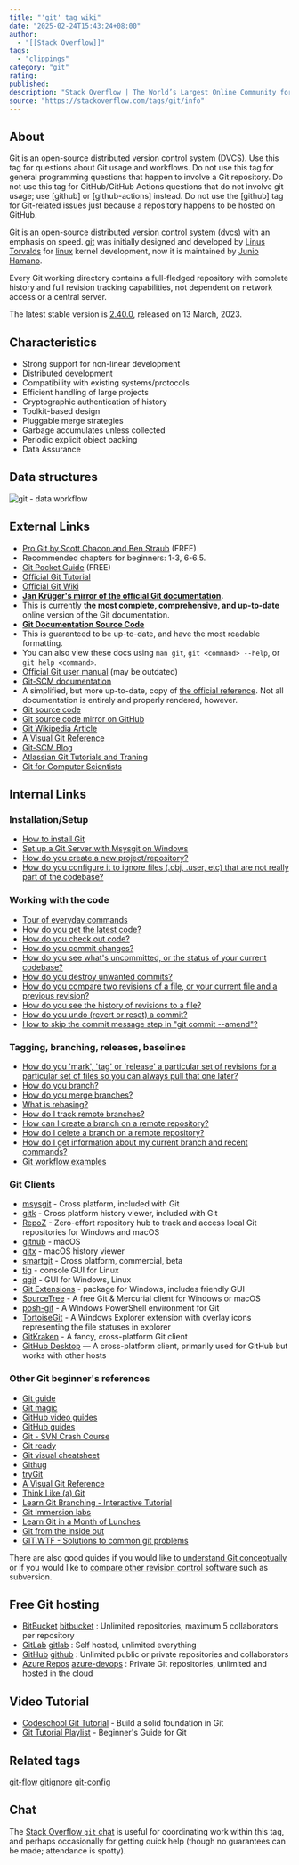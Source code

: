 ```yaml
---
title: "'git' tag wiki"
date: "2025-02-24T15:43:24+08:00"
author:
  - "[[Stack Overflow]]"
tags:
  - "clippings"
category: "git"
rating:
published:
description: "Stack Overflow | The World’s Largest Online Community for Developers"
source: "https://stackoverflow.com/tags/git/info"
---
```

## About

Git is an open-source distributed version control system (DVCS). Use this tag for questions about Git usage and workflows. Do not use this tag for general programming questions that happen to involve a Git repository. Do not use this tag for GitHub/GitHub Actions questions that do not involve git usage; use \[github\] or \[github-actions\] instead. Do not use the \[github\] tag for Git-related issues just because a repository happens to be hosted on GitHub.

[Git](https://git-scm.com/) is an open-source [distributed version control system](https://stackoverflow.com/tags/dvcs/info) ([dvcs](https://stackoverflow.com/questions/tagged/dvcs "show questions tagged 'dvcs'")) with an emphasis on speed. [git](https://stackoverflow.com/questions/tagged/git "show questions tagged 'git'") was initially designed and developed by [Linus Torvalds](https://en.wikipedia.org/wiki/Linus_Torvalds) for [linux](https://stackoverflow.com/questions/tagged/linux "show questions tagged 'linux'") kernel development, now it is maintained by [Junio Hamano](https://git-blame.blogspot.com/).

Every Git working directory contains a full-fledged repository with complete history and full revision tracking capabilities, not dependent on network access or a central server.

The latest stable version is [2.40.0](https://github.com/git/git/tags), released on 13 March, 2023.

## Characteristics

- Strong support for non-linear development
- Distributed development
- Compatibility with existing systems/protocols
- Efficient handling of large projects
- Cryptographic authentication of history
- Toolkit-based design
- Pluggable merge strategies
- Garbage accumulates unless collected
- Periodic explicit object packing
- Data Assurance

## Data structures

![git - data workflow](https://i.sstatic.net/GEGy5.png)

## External Links

- [Pro Git by Scott Chacon and Ben Straub](https://git-scm.com/book) (FREE)
- Recommended chapters for beginners: 1-3, 6-6.5.
- [Git Pocket Guide](https://www.oreilly.com/library/view/git-pocket-guide/9781449327507/) (FREE)
- [Official Git Tutorial](https://git-scm.com/docs/gittutorial)
- [Official Git Wiki](https://git.wiki.kernel.org/)
- **[Jan Krüger's mirror of the official Git documentation](https://gitirc.eu/git.html).**
- This is currently **the most complete, comprehensive, and up-to-date** online version of the Git documentation.
- **[Git Documentation Source Code](https://github.com/git/git/tree/master/Documentation)**
- This is guaranteed to be up-to-date, and have the most readable formatting.
- You can also view these docs using `man git`, `git <command> --help`, or `git help <command>`.
- [Official Git user manual](https://www.kernel.org/pub/software/scm/git/docs/user-manual.html) (may be outdated)
- [Git-SCM documentation](https://git-scm.com/documentation)
- A simplified, but more up-to-date, copy of [the official reference](https://www.kernel.org/pub/software/scm/git/docs/). Not all documentation is entirely and properly rendered, however.
- [Git source code](https://git.kernel.org/?p=git/git.git;a=summary)
- [Git source code mirror on GitHub](https://github.com/git/git)
- [Git Wikipedia Article](https://en.wikipedia.org/wiki/Git_\(software\))
- [A Visual Git Reference](https://marklodato.github.io/visual-git-guide/index-en.html)
- [Git-SCM Blog](http://web.archive.org/web/20180125003321/https://git-scm.com/blog)
- [Atlassian Git Tutorials and Traning](https://www.atlassian.com/git/tutorials/learn-git-with-bitbucket-cloud)
- [Git for Computer Scientists](https://eagain.net/articles/git-for-computer-scientists/)

## Internal Links

### Installation/Setup

- [How to install Git](https://stackoverflow.com/questions/315911/git-for-beginners-the-definitive-practical-guide#323764)
- [Set up a Git Server with Msysgit on Windows](https://stackoverflow.com/questions/1482824/setup-git-server-with-msysgit-on-windows)
- [How do you create a new project/repository?](https://stackoverflow.com/questions/315911/git-for-beginners-the-definitive-practical-guide#320140)
- [How do you configure it to ignore files (.obj, .user, etc) that are not really part of the codebase?](https://stackoverflow.com/questions/315911/git-for-beginners-the-definitive-practical-guide#316062)

### Working with the code

- [Tour of everyday commands](https://gitirc.eu/giteveryday.html)
- [How do you get the latest code?](https://stackoverflow.com/questions/315911/git-for-beginners-the-definitive-practical-guide/1350157#1350157)
- [How do you check out code?](https://stackoverflow.com/questions/315911/git-for-beginners-the-definitive-practical-guide#323906)
- [How do you commit changes?](https://stackoverflow.com/questions/315911/git-for-beginners-the-definitive-practical-guide#316055)
- [How do you see what's uncommitted, or the status of your current codebase?](https://stackoverflow.com/questions/315911/git-for-beginners-the-definitive-practical-guide#319465)
- [How do you destroy unwanted commits?](https://stackoverflow.com/questions/315911/git-for-beginners-the-definitive-practical-guide#323898)
- [How do you compare two revisions of a file, or your current file and a previous revision?](https://stackoverflow.com/questions/315911/git-for-beginners-the-definitive-practical-guide/1762631#1762631)
- [How do you see the history of revisions to a file?](https://stackoverflow.com/questions/315911/git-for-beginners-the-definitive-practical-guide/2114836#2114836)
- [How do you undo (revert or reset) a commit?](https://stackoverflow.com/questions/315911/git-for-beginners-the-definitive-practical-guide/323898#323898)
- [How to skip the commit message step in "git commit --amend"?](https://stackoverflow.com/q/5307417)

### Tagging, branching, releases, baselines

- [How do you 'mark', 'tag' or 'release' a particular set of revisions for a particular set of files so you can always pull that one later?](https://stackoverflow.com/questions/315911/git-for-beginners-the-definitive-practical-guide#322967)
- [How do you branch?](https://stackoverflow.com/questions/315911/git-for-beginners-the-definitive-practical-guide/816614#816614)
- [How do you merge branches?](https://stackoverflow.com/questions/315911/git-for-beginners-the-definitive-practical-guide/816636#816636)
- [What is rebasing?](https://stackoverflow.com/questions/315911/git-for-beginners-the-definitive-practical-guide/5985070#5985070)
- [How do I track remote branches?](https://stackoverflow.com/questions/315911/git-for-beginners-the-definitive-practical-guide/1590791#1590791)
- [How can I create a branch on a remote repository?](https://stackoverflow.com/questions/315911/git-for-beginners-the-definitive-practical-guide/1590803#1590803)
- [How do I delete a branch on a remote repository?](https://stackoverflow.com/questions/315911/git-for-beginners-the-definitive-practical-guide/5977604#5977604)
- [How do I get information about my current branch and recent commands?](https://stackoverflow.com/questions/315911/git-for-beginners-the-definitive-practical-guide/319465#319465)
- [Git workflow examples](https://stackoverflow.com/questions/315911/git-for-beginners-the-definitive-practical-guide/5968622#5968622)

### Git Clients

- [msysgit](https://stackoverflow.com/questions/315911/git-for-beginners-the-definitive-practical-guide#323559) - Cross platform, included with Git
- [gitk](https://stackoverflow.com/questions/315911/git-for-beginners-the-definitive-practical-guide#323559) - Cross platform history viewer, included with Git
- [RepoZ](https://github.com/awaescher/RepoZ) - Zero-effort repository hub to track and access local Git repositories for Windows and macOS
- [gitnub](https://stackoverflow.com/questions/315911/git-for-beginners-the-definitive-practical-guide#323559) - macOS
- [gitx](https://stackoverflow.com/questions/315911/git-for-beginners-the-definitive-practical-guide#323559) - macOS history viewer
- [smartgit](https://stackoverflow.com/questions/315911/git-for-beginners-the-definitive-practical-guide#323559) - Cross platform, commercial, beta
- [tig](https://stackoverflow.com/questions/315911/git-for-beginners-the-definitive-practical-guide/322989#322989) - console GUI for Linux
- [qgit](https://stackoverflow.com/questions/315911/git-for-beginners-the-definitive-practical-guide/644129#644129) - GUI for Windows, Linux
- [Git Extensions](https://stackoverflow.com/questions/315911/git-for-beginners-the-definitive-practical-guide#323559) - package for Windows, includes friendly GUI
- [SourceTree](http://www.sourcetreeapp.com/) - A free Git & Mercurial client for Windows or macOS
- [posh-git](https://dahlbyk.github.io/posh-git/) - A Windows PowerShell environment for Git
- [TortoiseGit](https://tortoisegit.org/) - A Windows Explorer extension with overlay icons representing the file statuses in explorer
- [GitKraken](https://www.gitkraken.com/) - A fancy, cross-platform Git client
- [GitHub Desktop](https://desktop.github.com/) — A cross-platform client, primarily used for GitHub but works with other hosts

### Other Git beginner's references

- [Git guide](https://sourcemage.org/Git%20guide)
- [Git magic](http://www-cs-students.stanford.edu/%7Eblynn/gitmagic/)
- [GitHub video guides](https://www.youtube.com/playlist?list=PLg7s6cbtAD15HBa4C41jhT9YQs5bZumTE)
- [GitHub guides](https://help.github.com/)
- [Git - SVN Crash Course](https://git.wiki.kernel.org/index.php/GitSvnCrashCourse)
- [Git ready](http://www.gitready.com/)
- [Git visual cheatsheet](https://www.ndpsoftware.com/git-cheatsheet.html)
- [Githug](https://github.com/Gazler/githug)
- [tryGit](https://try.github.com/)
- [A Visual Git Reference](https://marklodato.github.io/visual-git-guide/index-en.html)
- [Think Like (a) Git](http://think-like-a-git.net/)
- [Learn Git Branching - Interactive Tutorial](https://learngitbranching.js.org/)
- [Git Immersion labs](https://gitimmersion.com/lab_01.html)
- [Learn Git in a Month of Lunches](https://www.manning.com/books/learn-git-in-a-month-of-lunches)
- [Git from the inside out](https://codewords.recurse.com/issues/two/git-from-the-inside-out)
- [GIT.WTF - Solutions to common git problems](https://git.wtf/)

There are also good guides if you would like to [understand Git conceptually](https://www.sbf5.com/%7Ecduan/technical/git) or if you would like to [compare other revision control software](https://en.wikipedia.org/wiki/Comparison_of_revision_control_software) such as subversion.

## Free Git hosting

- [BitBucket](https://stackoverflow.com/tags/bitbucket/info) [bitbucket](https://stackoverflow.com/questions/tagged/bitbucket "show questions tagged 'bitbucket'") : Unlimited repositories, maximum 5 collaborators per repository
- [GitLab](https://stackoverflow.com/tags/gitlab/info) [gitlab](https://stackoverflow.com/questions/tagged/gitlab "show questions tagged 'gitlab'") : Self hosted, unlimited everything
- [GitHub](https://stackoverflow.com/tags/github/info) [github](https://stackoverflow.com/questions/tagged/github "show questions tagged 'github'") : Unlimited public or private repositories and collaborators
- [Azure Repos](https://azure.microsoft.com/en-us/services/devops/repos/) [azure-devops](https://stackoverflow.com/questions/tagged/azure-devops "show questions tagged 'azure-devops'") : Private Git repositories, unlimited and hosted in the cloud

## Video Tutorial

- [Codeschool Git Tutorial](https://www.pluralsight.com/courses/mastering-git) - Build a solid foundation in Git
- [Git Tutorial Playlist](https://www.youtube.com/watch?v=_vEPmy31XDE&list=PLEIPSRdn5KEoLbRZJuS4bLlldQ4wiA5Nf) - Beginner's Guide for Git

## Related tags

[git-flow](https://stackoverflow.com/questions/tagged/git-flow "show questions tagged 'git-flow'") [gitignore](https://stackoverflow.com/questions/tagged/gitignore "show questions tagged 'gitignore'") [git-config](https://stackoverflow.com/questions/tagged/git-config "show questions tagged 'git-config'")

## Chat

The [Stack Overflow `git` chat](https://chat.stackoverflow.com/rooms/219840/git) is useful for coordinating work within this tag, and perhaps occasionally for getting quick help (though no guarantees can be made; attendance is spotty).